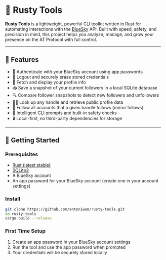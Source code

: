 # 🦀 Rusty Tools

**Rusty Tools** is a lightweight, powerful CLI toolkit written in Rust for automating interactions with the [BlueSky](https://bsky.app) API. Built with speed, safety, and precision in mind, this project helps you analyze, manage, and grow your presence on the AT Protocol with full control.

---

## 🔧 Features

- 🔐 Authenticate with your BlueSky account using app passwords
- 🚪 Logout and securely erase stored credentials
- 👤 Fetch and display your profile info
- 📥 Save a snapshot of your current followers in a local SQLite database
- 🔍 Compare follower snapshots to detect new followers and unfollowers
- 🕵️‍♂️ Look up any handle and retrieve public profile data
- 🤝 Follow all accounts that a given handle follows (mirror follows)
- 🧠 Intelligent CLI prompts and built-in safety checks
- 🔒 Local-first, no third-party dependencies for storage

---

## 🚀 Getting Started

### Prerequisites

- [Rust (latest stable)](https://www.rust-lang.org/tools/install)
- [SQLite3](https://www.sqlite.org/)
- A BlueSky account
- An app password for your BlueSky account (create one in your account settings)

### Install

```bash
git clone https://github.com/antoniwan/rusty-tools.git
cd rusty-tools
cargo build --release
```

### First Time Setup

1. Create an app password in your BlueSky account settings
2. Run the tool and use the app password when prompted
3. Your credentials will be securely stored locally

